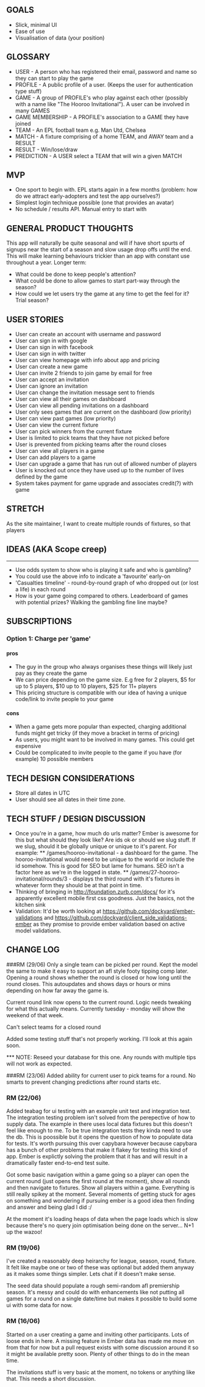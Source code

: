 ## GOALS

* Slick, minimal UI
* Ease of use
* Visualisation of data (your position)


## GLOSSARY

* USER            - A person who has registered their email, password and name so they can start to play the game
* PROFILE         - A public profile of a user. (Keeps the user for authentication type stuff)
* GAME            - A group of PROFILE's who play against each other (possibly with a name like "The Hooroo Invitational"). A user can be involved in many GAMES
* GAME MEMBERSHIP - A PROFILE's association to a GAME they have joined
* TEAM            - An EPL football team e.g. Man Utd, Chelsea
* MATCH           - A fixture comprising of a home TEAM, and AWAY team and a RESULT
* RESULT          - Win/lose/draw
* PREDICTION      - A USER select a TEAM that will win a given MATCH


## MVP

* One sport to begin with. EPL starts again in a few months (problem: how do we attract early-adopters and test the app ourselves?)
* Simplest login technique possible (one that provides an avatar)
* No schedule / results API. Manual entry to start with


## GENERAL PRODUCT THOUGHTS
This app will naturally be quite seasonal and will if have short spurts of signups near the start of a season and slow usage drop offs until the end. This will make learning behaviours trickier than an app with constant use throughout a year. Longer term:
* What could be done to keep people's attention?
* What could be done to allow games to start part-way through the season?
* How could we let users try the game at any time to get the feel for it?  Trial season?

## USER STORIES

* User can create an account with username and password
* User can sign in with google
* User can sign in with facebook
* User can sign in with twitter
* User can view homepage with info about app and pricing
* User can create a new game
* User can invite 2 friends to join game by email for free
* User can accept an invitation
* User can ignore an invitation
* User can change the invitation message sent to friends
* User can view all their games on dashboard
* User can view all pending invitations on a dashboard
* User only sees games that are current on the dashboard (low priority)
* User can view past games (low priority)
* User can view the current fixture
* User can pick winners from the current fixture
* User is limited to pick teams that they have not picked before
* User is prevented from picking teams after the round closes
* User can view all players in a game
* User can add players to a game
* User can upgrade a game that has run out of allowed number of players
* User is knocked out once they have used up to the number of lives defined by the game
* System takes payment for game upgrade and associates credit(?) with game


## STRETCH

As the site maintainer, I want to create multiple rounds of fixtures, so that players


## IDEAS (AKA Scope creep)
-----------------------
* Use odds system to show who is playing it safe and who is gambling?
* You could use the above info to indicate a 'favourite' early-on
* 'Casualties timeline' - round-by-round graph of who dropped out (or lost a life) in each round
* How is your game going compared to others. Leaderboard of games with potential prizes? Walking the gambling fine line maybe?


## SUBSCRIPTIONS

### Option 1: Charge per 'game'

#### pros
* The guy in the group who always organises these things will likely just pay as they create the game
* We can price depending on the game size. E.g free for 2 players, $5 for up to 5 players, $10 up to 10 players, $25 for 11+ players
* This pricing structure is compatible with our idea of having a unique code/link to invite people to your game

#### cons
* When a game gets more popular than expected, charging additional funds might get tricky (if they move a bracket in terms of pricing)
* As users, you might want to be involved in many games. This could get expensive
* Could be complicated to invite people to the game if you have (for example) 10 possible members

## TECH DESIGN CONSIDERATIONS
* Store all dates in UTC
* User should see all dates in their time zone.


## TECH STUFF / DESIGN DISCUSSION
* Once you're in a game, how much do urls matter? Ember is awesome for this but what should they look like? Are ids ok or should we slug stuff. If we slug, should it be globally unique or unique to it's parent. For example:
** /games/hooroo-invitational - a dashboard for the game. The hooroo-invitational would need to be unique to the world or include the id somehow. This is good for SEO but lame for humans. SEO isn't a factor here as we're in the logged in state.
** /games/27-hooroo-invitational/rounds/3 - displays the third round with it's fixtures in whatever form they should be at that point in time.
* Thinking of bringing in http://foundation.zurb.com/docs/ for it's apparently excellent mobile first css goodness. Just the basics, not the kitchen sink
* Validation: It'd be worth looking at https://github.com/dockyard/ember-validations and https://github.com/dockyard/client_side_validations-ember as they promise to provide ember validation based on active model validations.


## CHANGE LOG

###RM (29/06)
Only a single team can be picked per round. Kept the model the same to make it easy to support an afl style footy tipping comp later. Opening a round shows whether the round is closed or how long until the round closes. This autoupdates and shows days or hours or mins depending on how far away the game is.

Current round link now opens to the current round. Logic needs tweaking for what this actually means. Currently tuesday - monday will show the weekend of that week.

Can't select teams for a closed round

Added some testing stuff that's not properly working. I'll look at this again soon.



*** NOTE: Reseed your database for this one. Any rounds with multiple tips will not work as expected.

###RM (23/06)
Added ability for current user to pick teams for a round. No smarts to prevent changing predictions after round starts etc.

### RM (22/06)
Added teabag for ui testing with an example unit test and integration test. The integration testing problem isn't solved from the perepective of how to supply data. The example in there uses local data fixtures but this doesn't feel like enough to me. To be true integration tests they kinda need to use the db. This is poossible but it opens the question of how to populate data for tests.  It's worth pursuing this over capybara however because capybara has a bunch of other problems that make it flakey for testing this kind of app. Ember is explictly solving the problem that it has and will result in a dramatically faster end-to-end test suite.

Got some basic navigation within a game going so a player can open the current round (just opens the first round at the moment), show all rounds and then navigate to fixtures. Show all players within a game.  Everything is still really spikey at the moment. Several moments of getting stuck for ages on something and wondering if pursuing ember is a good idea then finding and answer and being glad I did :/

At the moment it's loading heaps of data when the page loads which is slow because there's no query join optimisation being done on the server... N+1 up the wazoo!

### RM (19/06)
I've created a reasonably deep heirarchy for league, season, round, fixture. It felt like maybe one or two of these was optional but added them anyway as it makes some things simpler. Lets chat if it doesn't make sense.

The seed data should populate a rough semi-random afl premiership season. It's messy and could do with enhancements like not putting all games for a round on a single date/time but makes it possible to build some ui with some data for now.

### RM (16/06)
Started on a user creating a game and inviting other participants. Lots of loose ends in here. A missing feature in Ember data has made me move on from that for now but a pull request exists with some discussion around it so it might be available pretty soon. Plenty of other things to do in the mean time.

The invitations stuff is very basic at the moment, no tokens or anything like that. This needs a short discussion.

